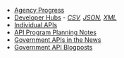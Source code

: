 
* [Agency Progress](https://github.com/GSA/slash-developer-pages)
 * [Developer Hubs](http://18f.github.io/API-All-the-X/data/developer_hubs.html) - *[CSV](http://18f.github.io/API-All-the-X/data/developer_hubs.csv), [JSON](http://18f.github.io/API-All-the-X/data/developer_hubs.json), [XML](http://18f.github.io/API-All-the-X/data/developer_hubs.xml)*
 * [Individual APIs]()
* [API Program Planning Notes](https://github.com/18F/API-All-the-X/wiki/API-Program-Vision---Notes)
* [Government APIs in the News](http://18f.github.io/API-All-the-X/pages/gov_apis_in_the_news.html)
* [Government API Blogposts](http://18f.github.io/API-All-the-X/pages/government_api_blogposts.html)
